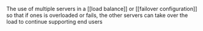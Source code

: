 The use of multiple servers in a [[load balance]] or [[failover configuration]] so that if ones is overloaded or fails, the other servers can take over the load to continue supporting end users